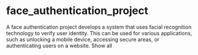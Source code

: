 # face_authentication_project
A face authentication project develops a system that uses facial recognition technology to verify user identity. This can be used for various applications, such as unlocking a mobile device, accessing secure areas, or authenticating users on a website.  Show all
